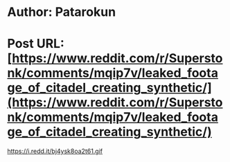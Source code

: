 # Author: Patarokun
# Post URL: [https://www.reddit.com/r/Superstonk/comments/mqip7v/leaked_footage_of_citadel_creating_synthetic/](https://www.reddit.com/r/Superstonk/comments/mqip7v/leaked_footage_of_citadel_creating_synthetic/)


https://i.redd.it/bj4ysk8oa2t61.gif